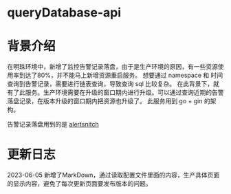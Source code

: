 # queryDatabase-api
# 背景介绍
在明珠环境中，新增了监控告警记录落盘，由于是生产环境的原因，有一些资源使用率到达了80%，并不能马上新增资源重启服务。
想要通过 namespace 和 时间查询到告警记录，需要进行链表查询，导致查询 sql 比较复杂。
在此背景下，就有了此服务。生产环境需要在升级的窗口期内进行升级。可以通过查询近期的告警落盘记录，在版本升级的窗口期内把资源也升级了。
此服务用到 go + gin 的架构。

告警记录落盘用到的是 [alertsnitch](https://gitlab.com/yakshaving.art/alertsnitch)

# 更新日志
2023-06-05 新增了MarkDown，通过读取配置文件里面的内容，生产具体页面的显示内容，避免了每次更新页面要发布版本的问题。